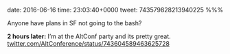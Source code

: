 date: 2016-06-16
time: 23:03:40+0000
tweet: 743579828213940225
%%%

Anyone have plans in SF not going to the bash?

**2 hours later:** I’m at the AltConf party and its pretty great. [twitter.com/AltConference/status/743604589463625728](https://twitter.com/AltConference/status/743604589463625728)
